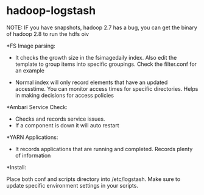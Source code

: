 # hadoop-logstash

NOTE: IF you have snapshots, hadoop 2.7 has a bug, you can get the binary of hadoop 2.8 to run the hdfs oiv

*FS Image parsing:

* It checks the growth size in the fsimagedaily index. Also edit the template to group items into specific groupings. Check the filter.conf for an example

* Normal index will only record elements that have an updated accesstime. You can monitor access times for specific directories. Helps in making decisions for access policies

*Ambari Service Check:

* Checks and records service issues. 
* If a component is down it will auto restart

*YARN Applications:

* It records applications that are running and completed. Records plenty of information


*Install:

Place both conf and scripts directory into /etc/logstash. Make sure to update specific environment settings in your scripts. 

